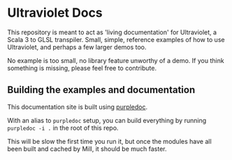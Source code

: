 # Ultraviolet Docs

This repository is meant to act as 'living documentation' for Ultraviolet, a Scala 3 to GLSL transpiler. Small, simple, reference examples of how to use Ultraviolet, and perhaps a few larger demos too.

No example is too small, no library feature unworthy of a demo. If you think something is missing, please feel free to contribute.

## Building the examples and documentation

This documentation site is built using [purpledoc](https://github.com/PurpleKingdomGames/purpledoc).

With an alias to `purpledoc` setup, you can build everything by running `purpledoc -i .` in the root of this repo.

This will be slow the first time you run it, but once the modules have all been built and cached by Mill, it should be much faster.